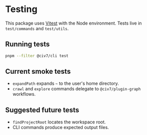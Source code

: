 # Testing

This package uses [Vitest](https://vitest.dev/) with the Node environment. Tests live in `test/commands` and `test/utils`.

## Running tests

```bash
pnpm --filter @civ7/cli test
```

## Current smoke tests

- `expandPath` expands `~` to the user's home directory.
- `crawl` and `explore` commands delegate to `@civ7/plugin-graph` workflows.

## Suggested future tests

- `findProjectRoot` locates the workspace root.
- CLI commands produce expected output files.
